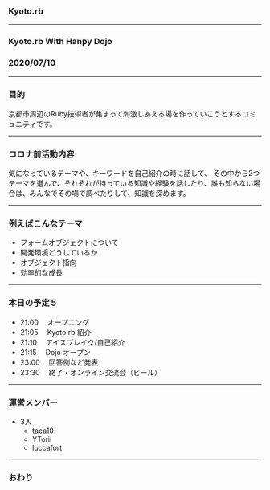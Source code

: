 ### Kyoto.rb

---

### Kyoto.rb With Hanpy Dojo

### 2020/07/10

---

### 目的

京都市周辺のRuby技術者が集まって刺激しあえる場を作っていこうとするコミュニティです。

---

### コロナ前活動内容

気になっているテーマや、キーワードを自己紹介の時に話して、
その中から2つテーマを選んで、それぞれが持っている知識や経験を話したり、誰も知らない場合は、みんなでその場で調べたりして、知識を深めます。

---

### 例えばこんなテーマ

- フォームオブジェクトについて
- 開発環境どうしているか
- オブジェクト指向
- 効率的な成長

---

### 本日の予定５

- 21:00 　オープニング
- 21:05 　Kyoto.rb 紹介
- 21:10 　アイスブレイク/自己紹介
- 21:15 　Dojo オープン
- 23:00 　回答例など発表
- 23:30 　終了・オンライン交流会（ビール）

---

### 運営メンバー

- 3人
  * taca10
  * YTorii
  * luccafort

---



### おわり
